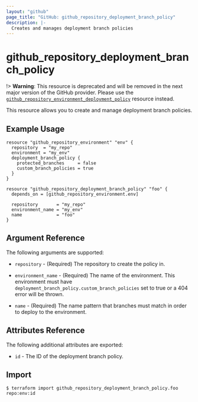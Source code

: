 ```yaml
---
layout: "github"
page_title: "GitHub: github_repository_deployment_branch_policy"
description: |-
  Creates and manages deployment branch policies
---
```


# github_repository_deployment_branch_policy

!> **Warning**: This resource is deprecated and will be removed in the next major version of the GitHub provider. Please use the [`github_repository_environment_deployment_policy`](./repository_environment_deployment_policy.html) resource instead.

This resource allows you to create and manage deployment branch policies.

## Example Usage

```hcl
resource "github_repository_environment" "env" {
  repository  = "my_repo"
  environment = "my_env"
  deployment_branch_policy {
    protected_branches     = false
    custom_branch_policies = true
  }
}

resource "github_repository_deployment_branch_policy" "foo" {
  depends_on = [github_repository_environment.env]

  repository       = "my_repo"
  environment_name = "my_env"
  name             = "foo"
}
```


## Argument Reference

The following arguments are supported:

* `repository` - (Required) The repository to create the policy in.

* `environment_name` - (Required) The name of the environment. This environment must have `deployment_branch_policy.custom_branch_policies` set to true or a 404 error will be thrown.

* `name` - (Required) The name pattern that branches must match in order to deploy to the environment.

## Attributes Reference

The following additional attributes are exported:

* `id` - The ID of the deployment branch policy.

## Import

```
$ terraform import github_repository_deployment_branch_policy.foo repo:env:id
```
